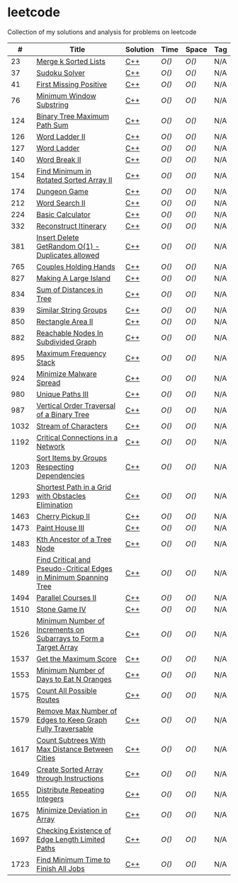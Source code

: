 # leetcode
Collection of my solutions and analysis for problems on leetcode

| # | Title | Solution | Time | Space | Tag |
|---| ----- | -------- | ---- | ----- | --- |
|23| [Merge k Sorted Lists]()| [C++](#)| _O()_ | _O()_ | N/A |
|37| [Sudoku Solver]()| [C++](#) | _O()_ | _O()_ | N/A |
|41| [First Missing Positive]()| [C++](#) | _O()_ | _O()_ | N/A |
|76| [Minimum Window Substring]()| [C++](#) | _O()_ | _O()_ | N/A |
|124| [Binary Tree Maximum Path Sum]()| [C++](#) | _O()_ | _O()_ | N/A |
|126| [Word Ladder II]()| [C++](#) | _O()_ | _O()_ | N/A |
|127| [Word Ladder]()| [C++](#) | _O()_ | _O()_ | N/A |
|140| [Word Break II]()| [C++](#) | _O()_ | _O()_ | N/A |
|154| [Find Minimum in Rotated Sorted Array II]()| [C++](#) | _O()_ | _O()_ | N/A |
|174| [Dungeon Game]()| [C++](#) | _O()_ | _O()_ | N/A |
|212| [Word Search II]()| [C++](#) | _O()_ | _O()_ | N/A |
|224| [Basic Calculator]()| [C++](#) | _O()_ | _O()_ | N/A |
|332| [Reconstruct Itinerary]()| [C++](#) | _O()_ | _O()_ | N/A |
|381| [Insert Delete GetRandom O(1) - Duplicates allowed]()| [C++](#) | _O()_ | _O()_ | N/A |
|765| [Couples Holding Hands]()| [C++](#) | _O()_ | _O()_ | N/A |
|827| [Making A Large Island]()| [C++](#) | _O()_ | _O()_ | N/A |
|834| [Sum of Distances in Tree]()| [C++](#) | _O()_ | _O()_ | N/A |
|839| [Similar String Groups]()| [C++](#) | _O()_ | _O()_ | N/A |
|850| [Rectangle Area II]()| [C++](#) | _O()_ | _O()_ | N/A |
|882| [Reachable Nodes In Subdivided Graph]()| [C++](#) | _O()_ | _O()_ | N/A |
|895| [Maximum Frequency Stack]()| [C++](#) | _O()_ | _O()_ | N/A |
|924| [Minimize Malware Spread]()| [C++](#) | _O()_ | _O()_ | N/A |
|980| [Unique Paths III]()| [C++](#) | _O()_ | _O()_ | N/A |
|987| [Vertical Order Traversal of a Binary Tree]()| [C++](#) | _O()_ | _O()_ | N/A |
|1032| [Stream of Characters]()| [C++](#) | _O()_ | _O()_ | N/A |
|1192| [Critical Connections in a Network]()| [C++](#) | _O()_ | _O()_ | N/A |
|1203| [Sort Items by Groups Respecting Dependencies]()| [C++](#) | _O()_ | _O()_ | N/A |
|1293| [Shortest Path in a Grid with Obstacles Elimination]()| [C++](#) | _O()_ | _O()_ | N/A |
|1463| [Cherry Pickup II]()| [C++](#) | _O()_ | _O()_ | N/A |
|1473| [Paint House III]()| [C++](#) | _O()_ | _O()_ | N/A |
|1483| [Kth Ancestor of a Tree Node]()| [C++](#) | _O()_ | _O()_ | N/A |
|1489| [Find Critical and Pseudo-Critical Edges in Minimum Spanning Tree]()| [C++](#) | _O()_ | _O()_ | N/A |
|1494| [Parallel Courses II]()| [C++](#) | _O()_ | _O()_ | N/A |
|1510| [Stone Game IV]()| [C++](#) | _O()_ | _O()_ | N/A |
|1526| [Minimum Number of Increments on Subarrays to Form a Target Array]()| [C++](#) | _O()_ | _O()_ | N/A |
|1537| [Get the Maximum Score]()| [C++](#) | _O()_ | _O()_ | N/A |
|1553| [Minimum Number of Days to Eat N Oranges]()| [C++](#) | _O()_ | _O()_ | N/A |
|1575| [Count All Possible Routes]()| [C++](#) | _O()_ | _O()_ | N/A |
|1579| [Remove Max Number of Edges to Keep Graph Fully Traversable]()| [C++](#) | _O()_ | _O()_ | N/A |
|1617| [Count Subtrees With Max Distance Between Cities]()| [C++](#) | _O()_ | _O()_ | N/A |
|1649| [Create Sorted Array through Instructions]()| [C++](#) | _O()_ | _O()_ | N/A |
|1655| [Distribute Repeating Integers]()| [C++](#) | _O()_ | _O()_ | N/A |
|1675| [Minimize Deviation in Array]()| [C++](#) | _O()_ | _O()_ | N/A |
|1697| [Checking Existence of Edge Length Limited Paths]()| [C++](#) | _O()_ | _O()_ | N/A |
|1723| [Find Minimum Time to Finish All Jobs]()| [C++](#) | _O()_ | _O()_ | N/A |
